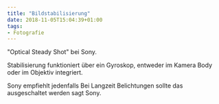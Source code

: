 ```yaml
---
title: "Bildstabilisierung"
date: 2018-11-05T15:04:39+01:00
tags:
- Fotografie
---
```


"Optical Steady Shot" bei Sony.

Stabilisierung funktioniert über ein Gyroskop, entweder im Kamera Body oder
im Objektiv integriert.

Sony empfiehlt jedenfalls Bei Langzeit Belichtungen sollte das ausgeschaltet
werden sagt Sony.
